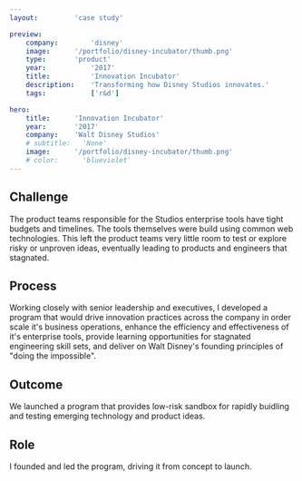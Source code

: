 ```yaml
---
layout:         'case study'

preview:
    company:        'disney'
    image:      '/portfolio/disney-incubator/thumb.png'
    type:       'product'
    year:           '2017'
    title:          'Innovation Incubator'
    description:    'Transforming how Disney Studios innovates.'
    tags:           ['r&d']

hero:
    title:      'Innovation Incubator'
    year:       '2017'
    company:    'Walt Disney Studios'
    # subtitle:   'None'
    image:      '/portfolio/disney-incubator/thumb.png'
    # color:      'blueviolet'
---
```


## Challenge
The product teams responsible for the Studios enterprise tools have tight budgets and timelines. The tools themselves were build using common web technologies. This left the product teams very little room to test or explore risky or unproven ideas, eventually leading to products and engineers that stagnated.

## Process
Working closely with senior leadership and executives, I developed a program that would drive innovation practices across the company in order scale it's business operations, enhance the efficiency and effectiveness of it's enterprise tools, provide learning opportunities for stagnated engineering skill sets, and deliver on Walt Disney's founding principles of "doing the impossible".

## Outcome
We launched a program that provides low-risk sandbox for rapidly buidling and testing emerging technology and product ideas.

## Role
I founded and led the program, driving it from concept to launch.